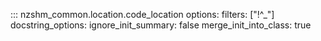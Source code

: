 ::: nzshm_common.location.code_location
    options:
        filters: ["!^_"]
        docstring_options:
            ignore_init_summary: false
        merge_init_into_class: true